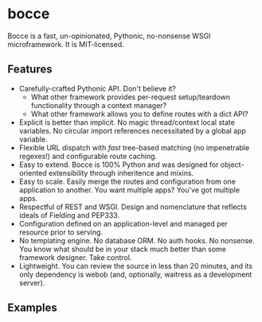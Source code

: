 # bocce

Bocce is a fast, un-opinionated, Pythonic, no-nonsense WSGI microframework.  It is MIT-licensed.

## Features

* Carefully-crafted Pythonic API.  Don't believe it?
  * What other framework provides per-request setup/teardown functionality through a context manager?
  * What other framework allows you to define routes with a dict API?
* Explicit is better than implicit.  No magic thread/context local state variables.  No circular import references necessitated by a global app variable.
* Flexible URL dispatch with *fast* tree-based matching (no impenetrable regexes!) and configurable route caching.
* Easy to extend.  Bocce is 100% Python and was designed for object-oriented extensibility through inheritence and mixins.
* Easy to scale.  Easily merge the routes and configuration from one application to another.  You want multiple apps?  You've got multiple apps.
* Respectful of REST and WSGI.  Design and nomenclature that reflects ideals of Fielding and PEP333.
* Configuration defined on an application-level and managed per resource prior to serving.
* No templating engine.  No database ORM.  No auth hooks.  No nonsense.  You know what should be in your stack much better than some framework designer.  Take control.
* Lightweight.  You can review the source in less than 20 minutes, and its only dependency is webob (and, optionally, waitress as a development server).


## Examples

